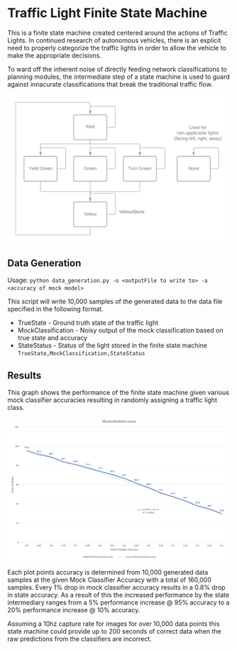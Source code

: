 # Traffic Light Finite State Machine
This is a finite state machine created centered around the actions of Traffic Lights. In continued research of autonomous vehicles, there is an explicit need to properly categorize the traffic lights in order to allow the vehicle to make the appropriate decisions. 

To ward off the inherent noise of directly feeding network classifications to planning modules, the intermediate step of a state machine is used to guard against innacurate classifications that break the traditional traffic flow. 


![Image of the flowchart for the internal Traffic Light state machine. Can also be read in the "lightflow" dict in trafficlightClass.py](TrafficLightStateFlowchart.png "Light State Flowchart")

## Data Generation
Usage: `python data_generation.py -o <outputFile to write to> -a <accuracy of mock model>`

This script will write 10,000 samples of the generated data to the data file specified in the following format.

 - TrueState - Ground truth state of the traffic light
 - MockClassification - Noisy output of the mock classification based on true state and accuracy
- StateStatus - Status of the light stored in the finite state machine
`TrueState,MockClassification,StateStatus`

## Results

This graph shows the performance of the finite state machine given various mock classifier accuracies resulting in randomly assigning a traffic light class. 

![State Accuracy on the Y, Mock Classifier accuracy on the X. This shows a trend line where the State accuracy is correlated with the Mock Classifier Accuracy giving a smaller performance boost at high accuracy levels and a larger boost at low accuracy.](StateAccuracyResults.PNG "Results Graph")

Each plot points accuracy is determined from 10,000 generated data samples at the given Mock Classifier Accuracy with a total of 160,000 samples. Every 1% drop in mock classifier accuracy results in a 0.8% drop in state accuracy. As a result of this the increased performance by the state intermediary ranges from a 5% performance increase @ 95% accuracy to a 20% performance increase @ 10% accuracy. 

Assuming a 10hz capture rate for images for over 10,000 data points this state machine could provide up to 200 seconds of correct data when the raw predictions from the classifiers are incorrect. 
